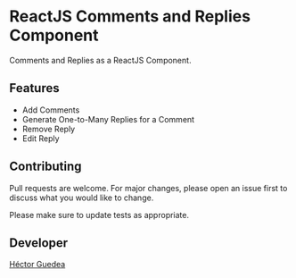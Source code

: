 # ReactJS Comments and Replies Component

Comments and Replies as a ReactJS Component.

## Features

- Add Comments
- Generate One-to-Many Replies for a Comment
- Remove Reply
- Edit Reply

## Contributing

Pull requests are welcome. For major changes, please open an issue first
to discuss what you would like to change.

Please make sure to update tests as appropriate.

## Developer 

[Héctor Guedea](https://hectorguedea.com) 